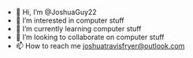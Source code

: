 - 👋 Hi, I’m @JoshuaGuy22
- 👀 I’m interested in computer stuff
- 🌱 I’m currently learning computer stuff
- 💞️ I’m looking to collaborate on computer stuff
- 📫 How to reach me [joshuatravisfryer@outlook.com](https://www.linkedin.com/in/joshuatravisfryer/)
